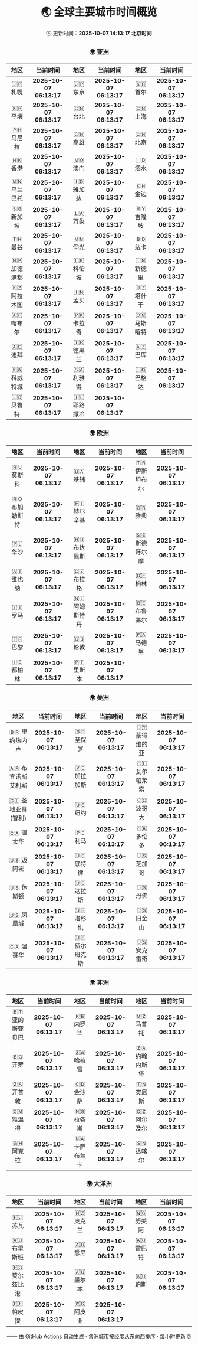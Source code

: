 <!-- GENERATED_BY_GMC_SCRIPT -->
<div align="center">

# 🌏 全球主要城市时间概览

🕒 更新时间：**2025-10-07 14:13:17 北京时间**

### 🌍 亚洲

| 地区 | 当前时间 | 地区 | 当前时间 | 地区 | 当前时间 |
| :--: | :--: | :--: | :--: | :--: | :--: |
| 🇯🇵 札幌 | **2025-10-07 06:13:17** | 🇯🇵 东京 | **2025-10-07 06:13:17** | 🇰🇷 首尔 | **2025-10-07 06:13:17** |
| 🇰🇵 平壤 | **2025-10-07 06:13:17** | 🇨🇳 台北 | **2025-10-07 06:13:17** | 🇨🇳 上海 | **2025-10-07 06:13:17** |
| 🇵🇭 马尼拉 | **2025-10-07 06:13:17** | 🇨🇳 高雄 | **2025-10-07 06:13:17** | 🇨🇳 北京 | **2025-10-07 06:13:17** |
| 🇭🇰 香港 | **2025-10-07 06:13:17** | 🇲🇴 澳门 | **2025-10-07 06:13:17** | 🇮🇩 泗水 | **2025-10-07 06:13:17** |
| 🇲🇳 乌兰巴托 | **2025-10-07 06:13:17** | 🇮🇩 雅加达 | **2025-10-07 06:13:17** | 🇰🇭 金边 | **2025-10-07 06:13:17** |
| 🇸🇬 新加坡 | **2025-10-07 06:13:17** | 🇱🇦 万象 | **2025-10-07 06:13:17** | 🇲🇾 吉隆坡 | **2025-10-07 06:13:17** |
| 🇹🇭 曼谷 | **2025-10-07 06:13:17** | 🇲🇲 仰光 | **2025-10-07 06:13:17** | 🇧🇩 达卡 | **2025-10-07 06:13:17** |
| 🇳🇵 加德满都 | **2025-10-07 06:13:17** | 🇱🇰 科伦坡 | **2025-10-07 06:13:17** | 🇮🇳 新德里 | **2025-10-07 06:13:17** |
| 🇰🇿 阿拉木图 | **2025-10-07 06:13:17** | 🇮🇳 孟买 | **2025-10-07 06:13:17** | 🇺🇿 塔什干 | **2025-10-07 06:13:17** |
| 🇦🇫 喀布尔 | **2025-10-07 06:13:17** | 🇵🇰 卡拉奇 | **2025-10-07 06:13:17** | 🇴🇲 马斯喀特 | **2025-10-07 06:13:17** |
| 🇦🇪 迪拜 | **2025-10-07 06:13:17** | 🇮🇷 德黑兰 | **2025-10-07 06:13:17** | 🇦🇿 巴库 | **2025-10-07 06:13:17** |
| 🇰🇼 科威特城 | **2025-10-07 06:13:17** | 🇸🇦 利雅得 | **2025-10-07 06:13:17** | 🇮🇶 巴格达 | **2025-10-07 06:13:17** |
| 🇱🇧 贝鲁特 | **2025-10-07 06:13:17** | 🇮🇱 耶路撒冷 | **2025-10-07 06:13:17** |   |   |

### 🌍 欧洲

| 地区 | 当前时间 | 地区 | 当前时间 | 地区 | 当前时间 |
| :--: | :--: | :--: | :--: | :--: | :--: |
| 🇷🇺 莫斯科 | **2025-10-07 06:13:17** | 🇺🇦 基辅 | **2025-10-07 06:13:17** | 🇹🇷 伊斯坦布尔 | **2025-10-07 06:13:17** |
| 🇷🇴 布加勒斯特 | **2025-10-07 06:13:17** | 🇫🇮 赫尔辛基 | **2025-10-07 06:13:17** | 🇬🇷 雅典 | **2025-10-07 06:13:17** |
| 🇵🇱 华沙 | **2025-10-07 06:13:17** | 🇭🇺 布达佩斯 | **2025-10-07 06:13:17** | 🇸🇪 斯德哥尔摩 | **2025-10-07 06:13:17** |
| 🇦🇹 维也纳 | **2025-10-07 06:13:17** | 🇨🇿 布拉格 | **2025-10-07 06:13:17** | 🇩🇪 柏林 | **2025-10-07 06:13:17** |
| 🇮🇹 罗马 | **2025-10-07 06:13:17** | 🇳🇱 阿姆斯特丹 | **2025-10-07 06:13:17** | 🇧🇪 布鲁塞尔 | **2025-10-07 06:13:17** |
| 🇫🇷 巴黎 | **2025-10-07 06:13:17** | 🇬🇧 伦敦 | **2025-10-07 06:13:17** | 🇪🇸 马德里 | **2025-10-07 06:13:17** |
| 🇮🇪 都柏林 | **2025-10-07 06:13:17** | 🇵🇹 里斯本 | **2025-10-07 06:13:17** |   |   |

### 🌍 美洲

| 地区 | 当前时间 | 地区 | 当前时间 | 地区 | 当前时间 |
| :--: | :--: | :--: | :--: | :--: | :--: |
| 🇧🇷 里约热内卢 | **2025-10-07 06:13:17** | 🇧🇷 圣保罗 | **2025-10-07 06:13:17** | 🇺🇾 蒙得维的亚 | **2025-10-07 06:13:17** |
| 🇦🇷 布宜诺斯艾利斯 | **2025-10-07 06:13:17** | 🇻🇪 加拉加斯 | **2025-10-07 06:13:17** | 🇨🇱 瓦尔帕莱索 | **2025-10-07 06:13:17** |
| 🇨🇱 圣地亚哥(智利) | **2025-10-07 06:13:17** | 🇺🇸 纽约 | **2025-10-07 06:13:17** | 🇨🇴 波哥大 | **2025-10-07 06:13:17** |
| 🇨🇦 渥太华 | **2025-10-07 06:13:17** | 🇵🇪 利马 | **2025-10-07 06:13:17** | 🇨🇦 多伦多 | **2025-10-07 06:13:17** |
| 🇺🇸 迈阿密 | **2025-10-07 06:13:17** | 🇺🇸 底特律 | **2025-10-07 06:13:17** | 🇺🇸 芝加哥 | **2025-10-07 06:13:17** |
| 🇺🇸 休斯顿 | **2025-10-07 06:13:17** | 🇺🇸 达拉斯 | **2025-10-07 06:13:17** | 🇺🇸 丹佛 | **2025-10-07 06:13:17** |
| 🇺🇸 凤凰城 | **2025-10-07 06:13:17** | 🇺🇸 洛杉矶 | **2025-10-07 06:13:17** | 🇺🇸 旧金山 | **2025-10-07 06:13:17** |
| 🇨🇦 温哥华 | **2025-10-07 06:13:17** | 🇺🇸 费尔班克斯 | **2025-10-07 06:13:17** | 🇺🇸 安克雷奇 | **2025-10-07 06:13:17** |

### 🌍 非洲

| 地区 | 当前时间 | 地区 | 当前时间 | 地区 | 当前时间 |
| :--: | :--: | :--: | :--: | :--: | :--: |
| 🇪🇹 亚的斯亚贝巴 | **2025-10-07 06:13:17** | 🇰🇪 内罗毕 | **2025-10-07 06:13:17** | 🇲🇿 马普托 | **2025-10-07 06:13:17** |
| 🇪🇬 开罗 | **2025-10-07 06:13:17** | 🇿🇼 哈拉雷 | **2025-10-07 06:13:17** | 🇿🇦 约翰内斯堡 | **2025-10-07 06:13:17** |
| 🇿🇦 开普敦 | **2025-10-07 06:13:17** | 🇨🇩 金沙萨 | **2025-10-07 06:13:17** | 🇹🇳 突尼斯 | **2025-10-07 06:13:17** |
| 🇨🇲 雅温得 | **2025-10-07 06:13:17** | 🇳🇬 拉各斯 | **2025-10-07 06:13:17** | 🇩🇿 阿尔及尔 | **2025-10-07 06:13:17** |
| 🇬🇭 阿克拉 | **2025-10-07 06:13:17** | 🇲🇦 卡萨布兰卡 | **2025-10-07 06:13:17** | 🇸🇳 达喀尔 | **2025-10-07 06:13:17** |

### 🌍 大洋洲

| 地区 | 当前时间 | 地区 | 当前时间 | 地区 | 当前时间 |
| :--: | :--: | :--: | :--: | :--: | :--: |
| 🇫🇯 苏瓦 | **2025-10-07 06:13:17** | 🇳🇿 奥克兰 | **2025-10-07 06:13:17** | 🇳🇨 努美阿 | **2025-10-07 06:13:17** |
| 🇦🇺 布里斯班 | **2025-10-07 06:13:17** | 🇦🇺 悉尼 | **2025-10-07 06:13:17** | 🇦🇺 霍巴特 | **2025-10-07 06:13:17** |
| 🇵🇬 莫尔兹比港 | **2025-10-07 06:13:17** | 🇦🇺 墨尔本 | **2025-10-07 06:13:17** | 🇦🇺 珀斯 | **2025-10-07 06:13:17** |
| 🇵🇫 帕皮提 | **2025-10-07 06:13:17** | 🇼🇸 阿皮亚 | **2025-10-07 06:13:17** |   |   |

—— 由 GitHub Actions 自动生成 · 各洲城市按经度从东向西排序 · 每小时更新 ⏰

</div>
